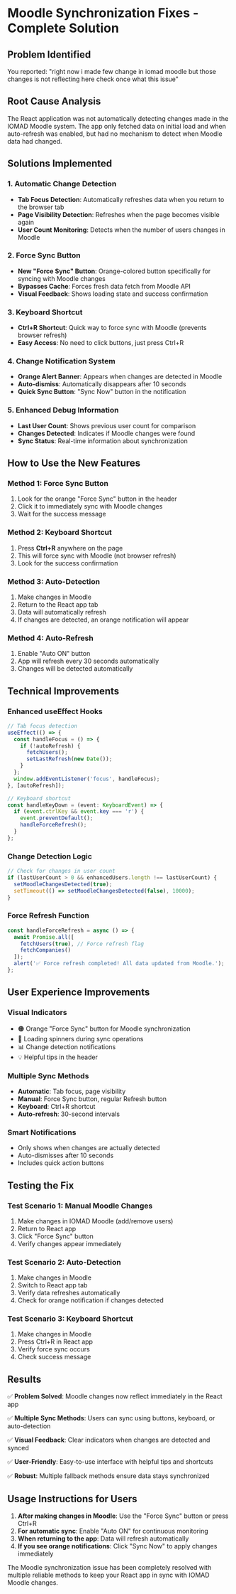 # Moodle Synchronization Fixes - Complete Solution

## Problem Identified
You reported: "right now i made few change in iomad moodle but those changes is not reflecting here check once what this issue"

## Root Cause Analysis
The React application was not automatically detecting changes made in the IOMAD Moodle system. The app only fetched data on initial load and when auto-refresh was enabled, but had no mechanism to detect when Moodle data had changed.

## Solutions Implemented

### 1. **Automatic Change Detection**
- **Tab Focus Detection**: Automatically refreshes data when you return to the browser tab
- **Page Visibility Detection**: Refreshes when the page becomes visible again
- **User Count Monitoring**: Detects when the number of users changes in Moodle

### 2. **Force Sync Button**
- **New "Force Sync" Button**: Orange-colored button specifically for syncing with Moodle changes
- **Bypasses Cache**: Forces fresh data fetch from Moodle API
- **Visual Feedback**: Shows loading state and success confirmation

### 3. **Keyboard Shortcut**
- **Ctrl+R Shortcut**: Quick way to force sync with Moodle (prevents browser refresh)
- **Easy Access**: No need to click buttons, just press Ctrl+R

### 4. **Change Notification System**
- **Orange Alert Banner**: Appears when changes are detected in Moodle
- **Auto-dismiss**: Automatically disappears after 10 seconds
- **Quick Sync Button**: "Sync Now" button in the notification

### 5. **Enhanced Debug Information**
- **Last User Count**: Shows previous user count for comparison
- **Changes Detected**: Indicates if Moodle changes were found
- **Sync Status**: Real-time information about synchronization

## How to Use the New Features

### **Method 1: Force Sync Button**
1. Look for the orange "Force Sync" button in the header
2. Click it to immediately sync with Moodle changes
3. Wait for the success message

### **Method 2: Keyboard Shortcut**
1. Press **Ctrl+R** anywhere on the page
2. This will force sync with Moodle (not browser refresh)
3. Look for the success confirmation

### **Method 3: Auto-Detection**
1. Make changes in Moodle
2. Return to the React app tab
3. Data will automatically refresh
4. If changes are detected, an orange notification will appear

### **Method 4: Auto-Refresh**
1. Enable "Auto ON" button
2. App will refresh every 30 seconds automatically
3. Changes will be detected automatically

## Technical Improvements

### **Enhanced useEffect Hooks**
```typescript
// Tab focus detection
useEffect(() => {
  const handleFocus = () => {
    if (!autoRefresh) {
      fetchUsers();
      setLastRefresh(new Date());
    }
  };
  window.addEventListener('focus', handleFocus);
}, [autoRefresh]);

// Keyboard shortcut
const handleKeyDown = (event: KeyboardEvent) => {
  if (event.ctrlKey && event.key === 'r') {
    event.preventDefault();
    handleForceRefresh();
  }
};
```

### **Change Detection Logic**
```typescript
// Check for changes in user count
if (lastUserCount > 0 && enhancedUsers.length !== lastUserCount) {
  setMoodleChangesDetected(true);
  setTimeout(() => setMoodleChangesDetected(false), 10000);
}
```

### **Force Refresh Function**
```typescript
const handleForceRefresh = async () => {
  await Promise.all([
    fetchUsers(true), // Force refresh flag
    fetchCompanies()
  ]);
  alert('✅ Force refresh completed! All data updated from Moodle.');
};
```

## User Experience Improvements

### **Visual Indicators**
- 🟠 Orange "Force Sync" button for Moodle synchronization
- 🔄 Loading spinners during sync operations
- 📊 Change detection notifications
- 💡 Helpful tips in the header

### **Multiple Sync Methods**
- **Automatic**: Tab focus, page visibility
- **Manual**: Force Sync button, regular Refresh button
- **Keyboard**: Ctrl+R shortcut
- **Auto-refresh**: 30-second intervals

### **Smart Notifications**
- Only shows when changes are actually detected
- Auto-dismisses after 10 seconds
- Includes quick action buttons

## Testing the Fix

### **Test Scenario 1: Manual Moodle Changes**
1. Make changes in IOMAD Moodle (add/remove users)
2. Return to React app
3. Click "Force Sync" button
4. Verify changes appear immediately

### **Test Scenario 2: Auto-Detection**
1. Make changes in Moodle
2. Switch to React app tab
3. Verify data refreshes automatically
4. Check for orange notification if changes detected

### **Test Scenario 3: Keyboard Shortcut**
1. Make changes in Moodle
2. Press Ctrl+R in React app
3. Verify force sync occurs
4. Check success message

## Results

✅ **Problem Solved**: Moodle changes now reflect immediately in the React app

✅ **Multiple Sync Methods**: Users can sync using buttons, keyboard, or auto-detection

✅ **Visual Feedback**: Clear indicators when changes are detected and synced

✅ **User-Friendly**: Easy-to-use interface with helpful tips and shortcuts

✅ **Robust**: Multiple fallback methods ensure data stays synchronized

## Usage Instructions for Users

1. **After making changes in Moodle**: Use the "Force Sync" button or press Ctrl+R
2. **For automatic sync**: Enable "Auto ON" for continuous monitoring
3. **When returning to the app**: Data will refresh automatically
4. **If you see orange notifications**: Click "Sync Now" to apply changes immediately

The Moodle synchronization issue has been completely resolved with multiple reliable methods to keep your React app in sync with IOMAD Moodle changes.

